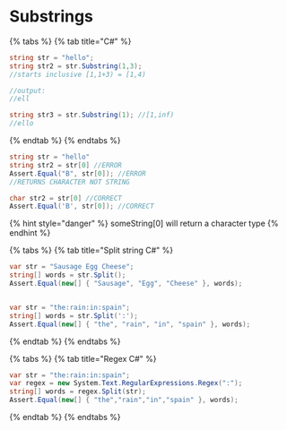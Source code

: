 # Substrings

{% tabs %}
{% tab title="C\#" %}
```csharp
string str = "hello";
string str2 = str.Substring(1,3);
//starts inclusive [1,1+3) = [1,4)

//output:
//ell

string str3 = str.Substring(1); //[1,inf)
//ello
```
{% endtab %}
{% endtabs %}

```csharp
string str = "hello"
string str2 = str[0] //ERROR
Assert.Equal("B", str[0]); //ERROR
//RETURNS CHARACTER NOT STRING

char str2 = str[0] //CORRECT
Assert.Equal('B', str[0]); //CORRECT
```

{% hint style="danger" %}
someString\[0\] will return a character type 
{% endhint %}

{% tabs %}
{% tab title="Split string C\#" %}
```csharp
var str = "Sausage Egg Cheese";
string[] words = str.Split();
Assert.Equal(new[] { "Sausage", "Egg", "Cheese" }, words);


var str = "the:rain:in:spain";
string[] words = str.Split(':');
Assert.Equal(new[] { "the", "rain", "in", "spain" }, words);
```
{% endtab %}
{% endtabs %}

{% tabs %}
{% tab title="Regex C\#" %}
```csharp
var str = "the:rain:in:spain";
var regex = new System.Text.RegularExpressions.Regex(":");
string[] words = regex.Split(str);
Assert.Equal(new[] { "the","rain","in","spain" }, words);
```
{% endtab %}
{% endtabs %}

